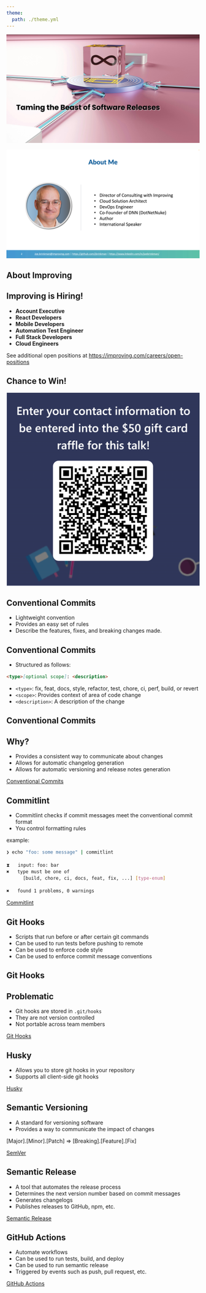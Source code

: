 ```yaml
---
theme:
  path: ./theme.yml
---
```

![alt text](title-generic.png "Title")

<!-- end_slide -->

![Joe Brinkman About](about.png "About Me : Joe Brinkman")

<!-- end_slide -->
About Improving
---
<!-- column_layout: [4, 2] -->
<!-- column: 0 -->
## Improving is Hiring!

* **Account Executive**
* **React Developers**
* **Mobile Developers**
* **Automation Test Engineer**
* **Full Stack Developers**
* **Cloud Engineers**

See additional open positions at https://improving.com/careers/open-positions

<!-- column: 1 -->
## Chance to Win!
![Attendee Raffle](QRCode-cledevops.png)

<!-- reset_layout -->
<!-- end_slide -->

Conventional Commits
---

* Lightweight convention
* Provides an easy set of rules
* Describe the features, fixes, and breaking changes made.

<!-- end_slide -->
Conventional Commits
---

* Structured as follows:

``` markdown
<type>[optional scope]: <description>
```
<!-- pause -->
* `<type>`: fix, feat, docs, style, refactor, test, chore, ci, perf, build, or revert
* `<scope>`: Provides context of area of code change
* `<description>`: A description of the change

<!-- end_slide -->
Conventional Commits
---

## Why?

* Provides a consistent way to communicate about changes
* Allows for automatic changelog generation
* Allows for automatic versioning and release notes generation

[Conventional Commits](https://www.conventionalcommits.org/en/v1.0.0/)

<!-- end_slide -->
Commitlint
---

* Commitlint checks if commit messages meet the conventional commit format
* You control formatting rules

<!-- pause -->
example:
``` bash
❯ echo "foo: some message" | commitlint

⧗   input: foo: bar
✖   type must be one of 
      [build, chore, ci, docs, feat, fix, ...] [type-enum]

✖   found 1 problems, 0 warnings
```

[Commitlint](https://commitlint.js.org/)
<!-- end_slide -->
Git Hooks
---

* Scripts that run before or after certain git commands
* Can be used to run tests before pushing to remote
* Can be used to enforce code style
* Can be used to enforce commit message conventions

<!-- end_slide -->
Git Hooks
---

## Problematic

* Git hooks are stored in `.git/hooks`
* They are not version controlled
* Not portable across team members

[Git Hooks](https://git-scm.com/book/en/v2/Customizing-Git-Git-Hooks)
<!-- end_slide -->
Husky
---

* Allows you to store git hooks in your repository
* Supports all client-side git hooks

[Husky](https://typicode.github.io/husky/)
<!-- end_slide -->

Semantic Versioning
---

* A standard for versioning software
* Provides a way to communicate the impact of changes

[Major].[Minor].[Patch] => [Breaking].[Feature].[Fix]

[SemVer](https://semver.org/)

<!-- end_slide -->
Semantic Release
---

* A tool that automates the release process
* Determines the next version number based on commit messages
* Generates changelogs
* Publishes releases to GitHub, npm, etc.

[Semantic Release](https://semantic-release.gitbook.io/semantic-release/)

<!-- end_slide -->
GitHub Actions
---

* Automate workflows
* Can be used to run tests, build, and deploy
* Can be used to run semantic release
* Triggered by events such as push, pull request, etc.

[GitHub Actions](https://github.com/features/actions)
